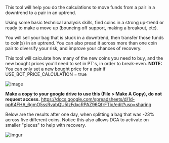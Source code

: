 
This tool will help you do the calculations to move funds from a pair in a downtrend to a pair in an uptrend.

Using some basic technical analysis skills, find coins in a strong up-trend or ready to make a move up (bouncing off support, making a breakout, etc).

You will sell your bag that is stuck in a downtrend, then transfer those funds to coin(s) in an uptrend.  You can also pread it across more than one coin pair to diversify your risk, and improve your chances of recovery.

This tool will calculate how many of the new coins you need to buy, and the new bought prices you'll need to set in PT's, in order to break-even. **NOTE:** You can only set a new bought price for a pair if USE_BOT_PRICE_CALCULATION = true 


![image](https://user-images.githubusercontent.com/36724681/122503936-4043e400-d034-11eb-9656-3a86b51e8836.png)

**Make a copy to your google drive to use this (File > Make A Copy), do not request access.**
https://docs.google.com/spreadsheets/d/1d-ppK4FHA_6gmO5ssRvabQU5IzFdxcRPAZ96QfrFTio/edit?usp=sharing


Below are the results after one day, when splitting a bag that was -23% across five different coins.  Notice this also allows DCA to activate on smaller "pieces" to help with recovery.

![Imgur](https://i.imgur.com/kwqpdVc.png)


